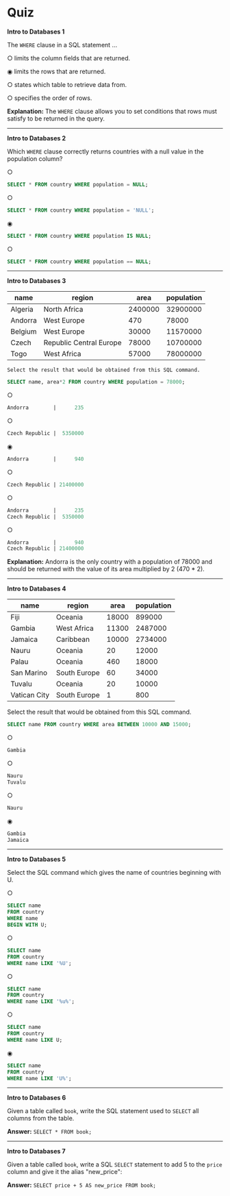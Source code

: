 # Quiz

**Intro to Databases 1**

The `WHERE` clause in a SQL statement ...

○ limits the column fields that are returned.

◉ limits the rows that are returned.

○ states which table to retrieve data from.

○ specifies the order of rows.

**Explanation:** The `WHERE` clause allows you to set conditions that rows must satisfy to be returned in the query.

---

**Intro to Databases 2**

Which `WHERE` clause correctly returns countries with a null value in the population column?

○
```sql
SELECT * FROM country WHERE population = NULL;
```

○
```sql
SELECT * FROM country WHERE population = 'NULL';
```

◉
```sql
SELECT * FROM country WHERE population IS NULL;
```

○
```sql
SELECT * FROM country WHERE population == NULL;
```

---

**Intro to Databases 3**

| **name** | **region**              | **area** | **population** |
| -------- | ----------------------- | -------- | -------------- |
| Algeria  | North Africa            | 2400000  | 32900000       |
| Andorra  | West Europe             | 470      | 78000          |
| Belgium  | West Europe             | 30000    | 11570000       |
| Czech    | Republic Central Europe | 78000    | 10700000       |
| Togo     | West Africa             | 57000    | 78000000       |

	Select the result that would be obtained from this SQL command.

```sql
SELECT name, area*2 FROM country WHERE population = 78000;
```

○
```sql
Andorra        |      235
```

○
```sql
Czech Republic |  5350000
```

◉
```sql
Andorra        |      940
```

○
```sql
Czech Republic | 21400000
```

○
```sql
Andorra        |      235
Czech Republic |  5350000
```

○
```sql
Andorra        |      940
Czech Republic | 21400000
```

**Explanation:** Andorra is the only country with a population of 78000 and should be returned with the value of its area multiplied by 2 (470 * 2).

---

**Intro to Databases 4**

| **name**     | **region**   | **area** | **population** |
| ------------ | ------------ | -------- | -------------- |
| Fiji         | Oceania      | 18000    | 899000         |
| Gambia       | West Africa  | 11300    | 2487000        |
| Jamaica      | Caribbean    | 10000    | 2734000        |
| Nauru        | Oceania      | 20       | 12000          |
| Palau        | Oceania      | 460      | 18000          |
| San Marino   | South Europe | 60       | 34000          |
| Tuvalu       | Oceania      | 20       | 10000          |
| Vatican City | South Europe | 1        | 800            |

Select the result that would be obtained from this SQL command.

```sql
SELECT name FROM country WHERE area BETWEEN 10000 AND 15000;
```

○
```sql
Gambia
```

○
```sql
Nauru
Tuvalu
```

○
```sql
Nauru
```

◉
```sql
Gambia
Jamaica
```

---

**Intro to Databases 5**

Select the SQL command which gives the name of countries beginning with U.

○
```sql
SELECT name
FROM country
WHERE name
BEGIN WITH U;
```

○
```sql
SELECT name
FROM country
WHERE name LIKE '%U';
```

○
```sql
SELECT name
FROM country
WHERE name LIKE '%u%';
```

○
```sql
SELECT name
FROM country
WHERE name LIKE U;
```

◉
```sql
SELECT name
FROM country
WHERE name LIKE 'U%';
```

---

**Intro to Databases 6**

Given a table called `book`, write the SQL statement used to `SELECT` all columns from the table.

**Answer:** `SELECT * FROM book;`

---

**Intro to Databases 7**

Given a table called `book`, write a SQL `SELECT` statement to add 5 to the `price` column and give it the alias "new_price":

**Answer:** `SELECT price + 5 AS new_price FROM book;`
